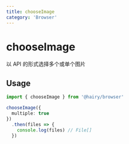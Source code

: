 ```yaml
---
title: chooseImage
category: 'Browser'
---
```


# chooseImage

以 API 的形式选择多个或单个图片

## Usage

```ts
import { chooseImage } from '@hairy/browser'

chooseImage({
  multiple: true
})
  .then(files => {
    console.log(files) // File[]
  })
```
